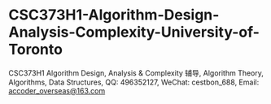 # CSC373H1-Algorithm-Design-Analysis-Complexity-University-of-Toronto
CSC373H1 Algorithm Design, Analysis &amp; Complexity 辅导, Algorithm Theory, Algorithms, Data Structures, QQ: 496352127, WeChat: cestbon_688, Email: accoder_overseas@163.com
